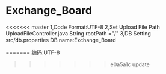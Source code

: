 # Exchange_Board
<<<<<<< master
1,Code Format:UTF-8
2,Set Upload File Path
	UploadFileController.java 
	String rootPath ="/"
3,DB Setting
	src/db.properties
	DB name:Exchange_Board
	
	
	
=======
编码:UTF-8
>>>>>>> e0a5a1c update

